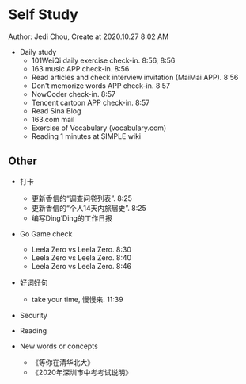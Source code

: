 # Self Study

Author: Jedi Chou, Create at 2020.10.27 8:02 AM

* Daily study
  * 101WeiQi daily exercise check-in. 8:56, 8:56
  * 163 music APP check-in. 8:56
  * Read articles and check interview invitation (MaiMai APP). 8:56
  * Don't memorize words APP check-in. 8:57
  * NowCoder check-in. 8:57
  * Tencent cartoon APP check-in. 8:57
  * Read Sina Blog
  * 163.com mail
  * Exercise of Vocabulary (vocabulary.com)
  * Reading 1 minutes at SIMPLE wiki

## Other

* 打卡
  * 更新香信的“调查问卷列表”. 8:25
  * 更新香信的“个人14天内旅居史”. 8:25
  * 编写Ding’Ding的工作日报

* Go Game check
  * Leela Zero vs Leela Zero. 8:30
  * Leela Zero vs Leela Zero. 8:40
  * Leela Zero vs Leela Zero. 8:46

* 好词好句
  * take your time, 慢慢来. 11:39

* Security
* Reading

* New words or concepts
  * 《等你在清华北大》
  * 《2020年深圳市中考考试说明》
